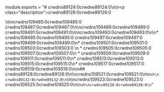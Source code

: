 module.exports = "# crwdns89124:0crwdne89124:0\n\n<p class=\"description\">crwdns89126:0crwdne89126:0</p>\n\ncrwdns109485:0crwdne109485:0 crwdns109487:0crwdne109487:0\n\ncrwdns109489:0crwdne109489:0 crwdns109491:0crwdne109491:0\n\ncrwdns109493:0crwdne109493:0\n\n* crwdns109495:0crwdne109495:0 crwdns109497:0crwdne109497:0 crwdns109499:0crwdne109499:0\n* crwdns109501:0crwdne109501:0 crwdns109503:0crwdne109503:0 \n    * crwdns109505:0crwdne109505:0 crwdns109507:0crwdne109507:0\n    * crwdns109509:0crwdne109509:0 crwdns109511:0crwdne109511:0\n* crwdns109513:0crwdne109513:0 crwdns109515:0crwdne109515:0\n* crwdns109517:0crwdne109517:0 crwdns109519:0crwdne109519:0\n\n## crwdns89128:0crwdne89128:0\n\ncrwdns109521:0crwdne109521:0\n\n```sh\ncrwdns89132:0crwdne89132:0\n```\n\ncrwdns109523:0crwdne109523:0 crwdns109525:0crwdne109525:0\n\n```sh\ncrwdns89138:0crwdne89138:0\n```"